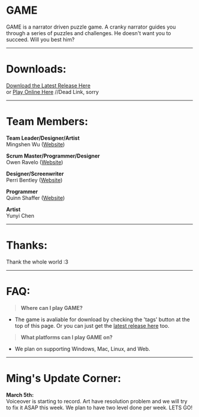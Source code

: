 # GAME
<p>GAME is a narrator driven puzzle game. A cranky narrator guides you through a series of puzzles and challenges. He doesn't want you to succeed. Will you best him?</p>

---

# Downloads:
[Download the Latest Release Here](https://github.com/sim2kid/GAME/releases)<br>
or [Play Online Here](https://github.com/sim2kid/GAME) //Dead Link, sorry

---

# Team Members:
**Team Leader/Designer/Artist**<br>
Mingshen Wu ([Website](https://mingshenwu.myportfolio.com/))


**Scrum Master/Programmer/Designer**<br>
Owen Ravelo ([Website](https://simmgames.com))


**Designer/Screenwriter**<br>
Perri Bentley ([Website](https://perribentley.myportfolio.com/))


**Programmer**<br>
Quinn Shaffer ([Website](https://qdshaffer.itch.io/))


**Artist**<br>
Yunyi Chen

---

# Thanks:
Thank the whole world :3

---

# FAQ:
> **Where can I play GAME?**<br>
- The game is avaliable for download by checking the 'tags' button at the top of this page. Or you can just get the [latest release here](https://github.com/sim2kid/GAME/releases) too.


> **What platforms can I play GAME on?**<br>
- We plan on supporting Windows, Mac, Linux, and Web.

---

# Ming's Update Corner:
**March 5th:**<br>
Voiceover is starting to record. Art have resolution problem and we will try to fix it ASAP this week. We plan to have two level done per week. LETS GO!
